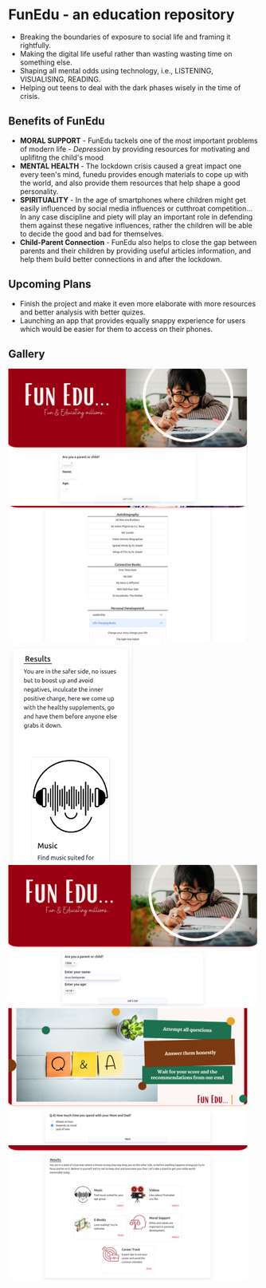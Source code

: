 # FunEdu - an education repository

- Breaking the boundaries of exposure to social life and framing it rightfully.
- Making the digital life useful rather than wasting wasting time on something else.
- Shaping all mental odds using technology, i.e., LISTENING, VISUALISING, READING.
- Helping out teens to deal with the dark phases wisely in the time of crisis.


## Benefits of FunEdu
- **MORAL SUPPORT** - FunEdu tackels one of the most important problems of modern life - *Depression* by providing resources for motivating and uplifitng the child's mood
-  **MENTAL HEALTH** - The lockdown crisis caused a great impact one every teen's mind, funedu provides enough materials to cope up with the world, and also provide them resources that help shape a good personality.
-  **SPIRITUALITY** - In the age of smartphones where children might get easily influenced by social media influences or cutthroat competition... In any case discipline and piety will play an important role in defending them against these negative influences, rather the children will be able to decide the good and bad for themselves.
-  **Child-Parent Connection** - FunEdu also helps to close the gap between parents and their children by providing useful articles information, and help them build better connections in and after the lockdown.

## Upcoming Plans
- Finish the project and make it even more elaborate with more resources and better analysis with better quizes.
- Launching an app that provides equally snappy experience for users which would be easier for them to access on their phones.

## Gallery
<p align-items="center">
<img width="480px" src="./screenshots/homePAGE.png"/><img width="480px" src="./screenshots/booksPAGE.png"/>
<img width="250px" src="./screenshots/mobileFriendly.png"/><img width="500px" src="./screenshots/homePAGEfilled.png"/>
<img width="480px" src="./screenshots/qnaPAGE.png"/><img width="480px" src="./screenshots/resultsPAGE.png"/>
</p>
<!--
## Host React app on GitHub pages
`After linking you app to a github repo simply follow:`
### Install the gh-pages package as a _dev-dependency_ of the app.
In your app directory type:\
```
npm install gh-pages --save-dev
```
### Add some properties to the app's _package.json_ file.
At the top-level (i.e. inside package.json > right before/after/**in the same block as** the `"name"`) add the following:\
```
"homepage": "http://usrname.github.io/repo-name"
```
`usrname` name is your user-name at GitHub\
`repo-name` is the repository name that we are going to host on GitHub pages.
### In the existing scripts property, add a deploy property:
```
"scripts": {
  //...
  "deploy": "gh-pages -d build"
}
```
### Now run the following command:
```
npm run build
npm run deploy
```
And you are done now your react app will be hosted on GitHub pages !
## Available Scripts
In the project directory, you can run:
### `npm start`
Runs the app in the development mode.\
Open [http://localhost:3000](http://localhost:3000) to view it in the browser,\
or [http://localhost:3000](http://192.168.1.57:3000) to view it in the browser on your local network.
### `npm run build`
Builds the app for production to the `build` folder.\
It correctly bundles React in production mode and optimizes the build for the best performance.
The build is minified and the filenames include the hashes.\
Your app is ready to be deployed!
See the section about [deployment](https://facebook.github.io/create-react-app/docs/deployment) for more information.
### `npm run build` fails to minify
This section has moved here: [https://facebook.github.io/create-react-app/docs/troubleshooting#npm-run-build-fails-to-minify](https://facebook.github.io/create-react-app/docs/troubleshooting#npm-run-build-fails-to-minify) -->

